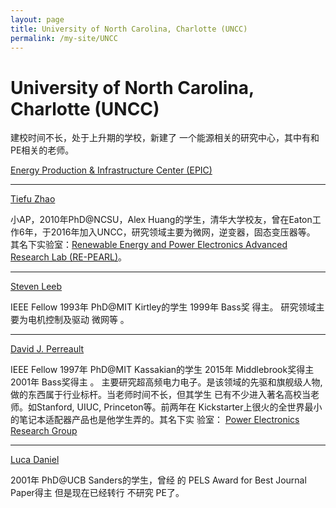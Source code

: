 ```yaml
---
layout: page
title: University of North Carolina, Charlotte (UNCC)
permalink: /my-site/UNCC
---
```

# University of North Carolina, Charlotte (UNCC)

建校时间不长，处于上升期的学校，新建了 一个能源相关的研究中心，其中有和PE相关的老师。

[Energy Production & Infrastructure Center (EPIC)](https://epic.uncc.edu/)

---

[Tiefu Zhao](https://ece.uncc.edu/directory/dr-tiefu-zhao-phd)

小AP，2010年PhD@NCSU，Alex Huang的学生，清华大学校友，曾在Eaton工作6年，于2016年加入UNCC，研究领域主要为微网，逆变器，固态变压器等。
其名下实验室：[Renewable Energy and Power Electronics Advanced Research Lab (RE-PEARL)](https://coefs.uncc.edu/tzhao5/)。

---

[Steven Leeb](http://meche.mit.edu/people/faculty/SBLEEB@MIT.EDU)

IEEE Fellow 1993年 PhD@MIT Kirtley的学生 1999年 Bass奖
得主。 研究领域主要为电机控制及驱动 微网等 。

---

[David J. Perreault](https://www.rle.mit.edu/people/directory/david-perreault/)

IEEE Fellow 1997年 PhD@MIT Kassakian的学生 2015年 Middlebrook奖得主 2001年 Bass奖得主 。 
主要研究超高频电力电子。是该领域的先驱和旗舰级人物, 做的东西属于行业标杆。当老师时间不长，但其学生
已有不少进入著名高校当老师。如Stanford, UIUC, Princeton等。前两年在
Kickstarter上很火的全世界最小的笔记本适配器产品也是他学生弄的。其名下实
验室： 
[Power Electronics Research Group](https://www.rle.mit.edu/per/home/)

---

[Luca Daniel](http://www.mit.edu/~dluca/)

2001年 PhD@UCB Sanders的学生，曾经 的 PELS Award for Best Journal Paper得主 但是现在已经转行 不研究 PE了。
